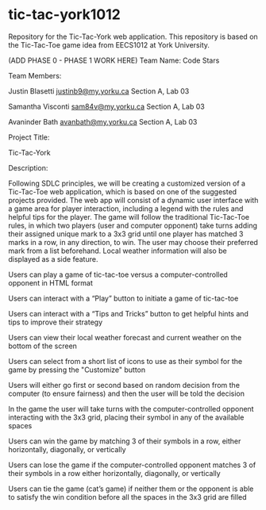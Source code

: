 # tic-tac-york1012
 Repository for the Tic-Tac-York web application. This repository is based on the Tic-Tac-Toe game idea from EECS1012 at York University.

(ADD PHASE 0 - PHASE 1 WORK HERE)
Team Name: 
Code Stars


Team Members:
 
Justin Blasetti
justinb9@my.yorku.ca
Section A, Lab 03

Samantha Visconti 
sam84v@my.yorku.ca
Section A, Lab 03

Avaninder Bath
avanbath@my.yorku.ca
Section A, Lab 03


Project Title:

Tic-Tac-York


Description:

Following SDLC principles, we will be creating a customized version of a Tic-Tac-Toe web application, which is based on one of the suggested projects provided. The web app will consist of a dynamic user interface with a game area for player interaction, including a legend with the rules and helpful tips for the player. The game will follow the traditional Tic-Tac-Toe rules, in which two players (user and computer opponent) take turns adding their assigned unique mark to a 3x3 grid until one player has matched 3 marks in a row, in any direction, to win. The user may choose their preferred mark from a list beforehand. Local weather information will also be displayed as a side feature.


Users can play a game of tic-tac-toe versus a computer-controlled opponent in HTML format

Users can interact with a “Play” button to initiate a game of tic-tac-toe

Users can interact with a “Tips and Tricks” button to get helpful hints and tips to improve their strategy 

Users can view their local weather forecast and current weather on the bottom of the screen

Users can select from a short list of icons to use as their symbol for the game by pressing the "Customize" button


Users will either go first or second based on random decision from the computer (to ensure fairness) and then the user will be told the decision


In the game the user will take turns with the computer-controlled opponent interacting with the 3x3 grid, placing their symbol in any of the available spaces 


Users can win the game by matching 3 of their symbols in a row, either horizontally, diagonally, or vertically


Users can lose the game if the computer-controlled opponent matches 3 of their symbols in a row either horizontally, diagonally, or vertically


Users can tie the game (cat’s game) if neither them or the opponent is able to satisfy the win condition before all the spaces in the 3x3 grid are filled
